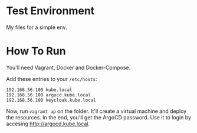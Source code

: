 # Test Environment
My files for a simple env.

# How To Run
You'll need Vagrant, Docker and Docker-Compose.

Add these entries to your `/etc/hosts`:
```
192.168.56.100 kube.local
192.168.56.100 argocd.kube.local
192.168.56.100 keycloak.kube.local
```
Now, run `vagrant up` on the folder. It'll create a virtual machine and deploy the resources. In the end, you'll get the ArgoCD password. Use it to login by accesing http://argocd.kube.local.

